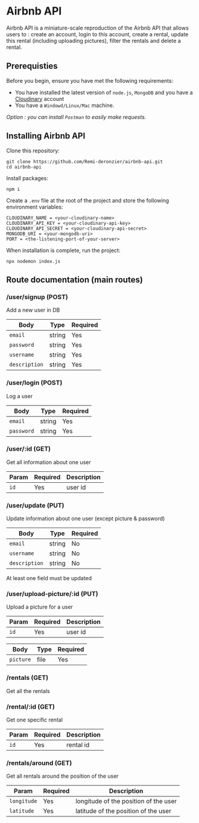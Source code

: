 # Airbnb API

Airbnb API is a miniature-scale reproduction of the Airbnb API that allows users to : create an account, login to this account, create a rental, update this rental (including uploading pictures), filter the rentals and delete a rental.

## Prerequisties

Before you begin, ensure you have met the following requirements:
* You have installed the latest version of `node.js`, `MongoDB` and you have a [Cloudinary](https://cloudinary.com/) account
* You have a `Windowd/Linux/Mac` machine.

*Option : you can install `Postman` to easily make requests.*

## Installing Airbnb API

Clone this repository:
```
git clone https://github.com/Remi-deronzier/airbnb-api.git
cd airbnb-api
```

Install packages:
```
npm i
```

Create a `.env` file at the root of the project and store the following environment variables:
```
CLOUDINARY_NAME = <your-cloudinary-name>
CLOUDINARY_API_KEY = <your-cloudinary-api-key>
CLOUDINARY_API_SECRET = <your-cloudinary-api-secret>
MONGODB_URI = <your-mongodb-uri>
PORT = <the-listening-port-of-your-server>
```

When installation is complete, run the project:
```
npx nodemon index.js
```

## Route documentation (main routes)

### /user/signup (POST)
Add a new user in DB

Body | Type | Required
------------ | ------------- | ------------
`email` | string | Yes
`password` | string | Yes
`username` | string | Yes
`description` | string | Yes

### /user/login (POST)
Log a user

Body | Type | Required
------------ | ------------- | ------------
`email` | string | Yes
`password` | string | Yes

### /user/:id (GET)
Get all information about one user

Param | Required | Description
------------ | ------------- | ------------
`id` | Yes | user id

### /user/update (PUT)
Update information about one user (except picture & password)

Body | Type | Required
------------ | ------------- | ------------
`email` | string | No
`username` | string | No
`description` | string | No

At least one field must be updated

### /user/upload-picture/:id (PUT)
Upload a picture for a user

Param | Required | Description
------------ | ------------- | ------------
`id` | Yes | user id

Body | Type | Required
------------ | ------------- | ------------
`picture` | file | Yes



### /rentals (GET)
Get all the rentals

### /rental/:id (GET)
Get one specific rental

Param | Required | Description
------------ | ------------- | ------------
`id` | Yes | rental id

### /rentals/around (GET)
Get all rentals around the position of the user

Param | Required | Description
------------ | ------------- | ------------
`longitude` | Yes | longitude of the position of the user
`latitude` | Yes | latitude of the position of the user



